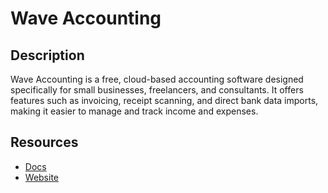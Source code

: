 # Wave Accounting

## Description
Wave Accounting is a free, cloud-based accounting software designed specifically for small businesses, freelancers, and consultants. It offers features such as invoicing, receipt scanning, and direct bank data imports, making it easier to manage and track income and expenses.

## Resources
* [Docs](https://developer.waveapps.com/hc/en-us)
* [Website](waveapps.com)